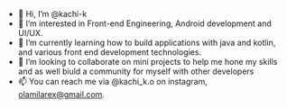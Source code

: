- 👋 Hi, I’m @kachi-k
- 👀 I’m interested in Front-end Engineering, Android development and UI/UX.
- 🌱 I’m currently learning how to build applications with java and kotlin, and various front end development technologies.
- 💞️ I’m looking to collaborate on mini projects to help me hone my skills and as well biuld a community for myself with other developers
- 📫 You can reach me via @kachi_k.o on instagram, olamilarex@gmail.com.

<!---
kachi-k/kachi-k is a ✨ special ✨ repository because its `README.md` (this file) appears on your GitHub profile.
You can click the Preview link to take a look at your changes.
--->
